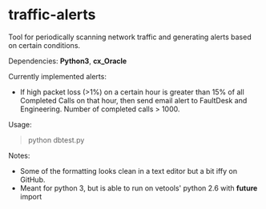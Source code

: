 # traffic-alerts
Tool for periodically scanning network traffic and generating alerts based on certain conditions.

Dependencies: **Python3**, **cx_Oracle**

Currently implemented alerts:
- If high packet loss (>1%) on a certain hour is greater than 15% of all Completed Calls on that hour, then send email alert to FaultDesk and Engineering. Number of completed calls > 1000.

Usage: 
> python dbtest.py

Notes: 
- Some of the formatting looks clean in a text editor but a bit iffy on GitHub.
- Meant for python 3, but is able to run on vetools' python 2.6 with ____future____ import
